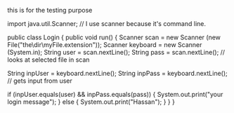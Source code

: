 this is for the testing purpose

import java.util.Scanner; // I use scanner because it's command line.

public class Login { public void run() { Scanner scan = new Scanner (new File("the\dir\myFile.extension")); Scanner keyboard = new Scanner (System.in); String user = scan.nextLine(); String pass = scan.nextLine(); // looks at selected file in scan

String inpUser = keyboard.nextLine();
String inpPass = keyboard.nextLine(); // gets input from user

if (inpUser.equals(user) && inpPass.equals(pass)) {
    System.out.print("your login message");
} else {
    System.out.print("Hassan");
}
} }

